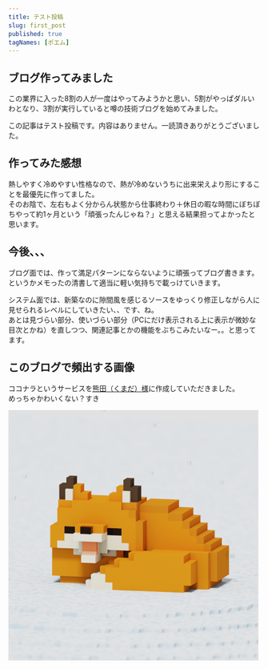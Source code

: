 ```yaml
---
title: テスト投稿
slug: first_post
published: true
tagNames: [ポエム]
---
```

## ブログ作ってみました
この業界に入った8割の人が一度はやってみようかと思い、5割がやっぱダルいわとなり、3割が実行していると噂の技術ブログを始めてみました。  

この記事はテスト投稿です。内容はありません。一読頂きありがとうございました。  

## 作ってみた感想
熱しやすく冷めやすい性格なので、熱が冷めないうちに出来栄えより形にすることを最優先に作ってました。  
そのお陰で、左右もよく分からん状態から仕事終わり＋休日の暇な時間にぼちぼちやって約1ヶ月という「頑張ったんじゃね？」と思える結果担ってよかったと思います。  

## 今後、、、
ブログ面では、作って満足パターンにならないように頑張ってブログ書きます。  
というかメモったの清書して適当に軽い気持ちで載っけていきます。  

システム面では、新築なのに隙間風を感じるソースをゆっくり修正しながら人に見せられるレベルにしていきたい、、です、ね。  
あとは見づらい部分、使いづらい部分（PCにだけ表示される上に表示が微妙な目次とかね）を直しつつ、関連記事とかの機能をぶちこみたいなー。。と思ってます。  

## このブログで頻出する画像
ココナラというサービスを[熊田（くまだ）様](https://coconala.com/users/2964176)に作成していただきました。  
めっちゃかわいくない？すき  

![狐](images/0001/kitune500.png)